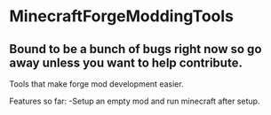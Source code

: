 # MinecraftForgeModdingTools
## Bound to be a bunch of bugs right now so go away unless you want to help contribute.

 Tools that make forge mod development easier.


Features so far:
-Setup an empty mod and run minecraft after setup.